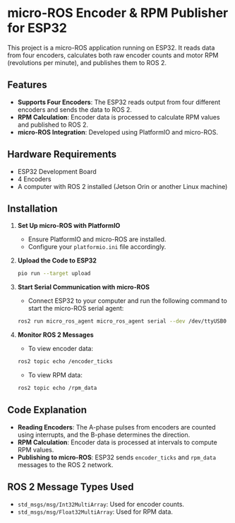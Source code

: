 # micro-ROS Encoder & RPM Publisher for ESP32

This project is a micro-ROS application running on ESP32. It reads data from four encoders, calculates both raw encoder counts and motor RPM (revolutions per minute), and publishes them to ROS 2.

## Features
- **Supports Four Encoders**: The ESP32 reads output from four different encoders and sends the data to ROS 2.
- **RPM Calculation**: Encoder data is processed to calculate RPM values and published to ROS 2.
- **micro-ROS Integration**: Developed using PlatformIO and micro-ROS.

## Hardware Requirements
- ESP32 Development Board
- 4 Encoders
- A computer with ROS 2 installed (Jetson Orin or another Linux machine)

## Installation
1. **Set Up micro-ROS with PlatformIO**
   - Ensure PlatformIO and micro-ROS are installed.
   - Configure your `platformio.ini` file accordingly.

2. **Upload the Code to ESP32**
   ```sh
   pio run --target upload
   ```

3. **Start Serial Communication with micro-ROS**
   - Connect ESP32 to your computer and run the following command to start the micro-ROS serial agent:
   ```sh
   ros2 run micro_ros_agent micro_ros_agent serial --dev /dev/ttyUSB0
   ```

4. **Monitor ROS 2 Messages**
   - To view encoder data:
   ```sh
   ros2 topic echo /encoder_ticks
   ```
   - To view RPM data:
   ```sh
   ros2 topic echo /rpm_data
   ```

## Code Explanation
- **Reading Encoders**: The A-phase pulses from encoders are counted using interrupts, and the B-phase determines the direction.
- **RPM Calculation**: Encoder data is processed at intervals to compute RPM values.
- **Publishing to micro-ROS**: ESP32 sends `encoder_ticks` and `rpm_data` messages to the ROS 2 network.

## ROS 2 Message Types Used
- `std_msgs/msg/Int32MultiArray`: Used for encoder counts.
- `std_msgs/msg/Float32MultiArray`: Used for RPM data.



